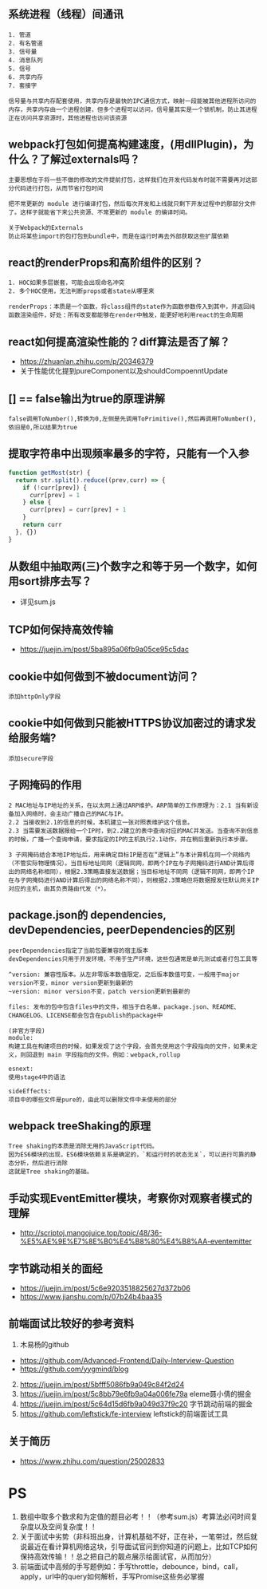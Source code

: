 ## 系统进程（线程）间通讯
```
1. 管道
2. 有名管道
3. 信号量
4. 消息队列
5. 信号
6. 共享内存
7. 套接字

信号量与共享内存配套使用，共享内存是最快的IPC通信方式，映射一段能被其他进程所访问的内存，共享内存由一个进程创建，但多个进程可以访问，信号量其实是一个锁机制，防止其进程正在访问共享资源时，其他进程也访问该资源
```
## webpack打包如何提高构建速度，(用dllPlugin)，为什么？了解过externals吗？

```
主要思想在于将一些不做的修改的文件提前打包，这样我们在开发代码发布时就不需要再对这部分代码进行打包，从而节省打包时间

把不常更新的 module 进行编译打包，然后每次开发和上线就只剩下开发过程中的那部分文件了。这样子就能省下来公共资源、不常更新的 module 的编译时间。

关于Webpack的Externals
防止将某些import的包打包到bundle中，而是在运行时再去外部获取这些扩展依赖
```

## react的renderProps和高阶组件的区别？
```
1. HOC如果多层嵌套，可能会出现命名冲突
2. 多个HOC使用，无法判断props或者state从哪里来

renderProps：本质是一个函数，将class组件的state作为函数参数传入到其中，并返回纯函数渲染组件，好处：所有改变都能够在render中触发，能更好地利用react的生命周期
```

## react如何提高渲染性能的？diff算法是否了解？

- https://zhuanlan.zhihu.com/p/20346379
- 关于性能优化提到pureComponent以及shouldCompoenntUpdate

## [] == false输出为true的原理讲解
```
false调用ToNumber(),转换为0,左侧是先调用ToPrimitive(),然后再调用ToNumber(),依旧是0,所以结果为true
```

## 提取字符串中出现频率最多的字符，只能有一个入参

```javascript
function getMost(str) {
  return str.split().reduce((prev,curr) => {
    if (!curr[prev]) {
      curr[prev] = 1
    } else {
      curr[prev] = curr[prev] + 1
    }
    return curr
  }, {})
}
```

## 从数组中抽取两(三)个数字之和等于另一个数字，如何用sort排序去写？
- 详见sum.js

## TCP如何保持高效传输
- https://juejin.im/post/5ba895a06fb9a05ce95c5dac

## cookie中如何做到不被document访问？
```
添加httpOnly字段
```

## cookie中如何做到只能被HTTPS协议加密过的请求发给服务端?
```
添加secure字段
```

## 子网掩码的作用
```
2 MAC地址与IP地址的关系，在以太网上通过ARP维护。ARP简单的工作原理为：2.1 当有新设备加入网络时，会主动广播自己的MAC与IP。
2.2 当接收到2.1的信息的时候，本机建立一张对照表维护这个信息。
2.3 当需要发送数据报给一个IP时，到2.2建立的表中查询对应的MAC并发送。当查询不到信息的时候，广播一个查询申请，要求指定的IP的主机执行2.1动作，并在稍后重新执行本步骤。

3 子网掩码结合本地IP地址后，用来确定目标IP是否在“逻辑上”与本计算机在同一个网络内（不管实际物理情况）。当目标地址同网（逻辑同网，即两个IP在与子网掩码进行AND计算后得出的网络名称相同），根据2.3策略直接发送数据；当目标地址不同网（逻辑不同网，即两个IP在与子网掩码进行AND计算后得出的网络名称不同），则根据2.3策略但将数据报发往默认网关IP对应的主机，由其负责路由代发（*）。
```

## package.json的 dependencies, devDependencies, peerDependencies的区别
```
peerDependencies指定了当前包要兼容的宿主版本
devDependencies只用于开发环境，不用于生产环境，这些包通常是单元测试或者打包工具等

^version: 兼容性版本。从左非零版本数值限定，之后版本数值可变，一般用于major version不变，minor version更新到最新的
~version: minor version不变，patch version更新到最新的

files: 发布的包中包含files中的文件，相当于白名单，package.json、README、CHANGELOG、LICENSE都会包含在publish的package中

(非官方字段)
module:
构建工具在构建项目的时候，如果发现了这个字段，会首先使用这个字段指向的文件，如果未定义，则回退到 main 字段指向的文件。例如：webpack,rollup

esnext:
使用stage4中的语法

sideEffects:
项目中的哪些文件是pure的，由此可以删除文件中未使用的部分
```

## webpack treeShaking的原理
```
Tree shaking的本质是消除无用的JavaScript代码。
因为ES6模块的出现，ES6模块依赖关系是确定的，`和运行时的状态无关`，可以进行可靠的静态分析，然后进行消除
这就是Tree shaking的基础。
```

## 手动实现EventEmitter模块，考察你对观察者模式的理解
- http://scriptoj.mangojuice.top/topic/48/36-%E5%AE%9E%E7%8E%B0%E4%B8%80%E4%B8%AA-eventemitter

## 字节跳动相关的面经
- https://juejin.im/post/5c6e9203518825627d372b06
- https://www.jianshu.com/p/07b24b4baa35

## 前端面试比较好的参考资料
1. 木易杨的github
- https://github.com/Advanced-Frontend/Daily-Interview-Question
- https://github.com/yygmind/blog
2. https://juejin.im/post/5bfff5086fb9a049c84f2d24
3. https://juejin.im/post/5c8bb79e6fb9a04a006fe79a eleme聂小倩的掘金
4. https://juejin.im/post/5c64d15d6fb9a049d37f9c20 字节跳动前端的掘金
5. https://github.com/leftstick/fe-interview leftstick的前端面试工具

## 关于简历
- https://www.zhihu.com/question/25002833

# PS
1. 数组中取多个数求和为定值的题目必考！！（参考sum.js）考算法必问时间复杂度以及空间复杂度！！
2. 关于面试中劣势（非科班出身，计算机基础不好，正在补，一笔带过，然后就说最近在看计算机网络这块，引导面试官问到你知道的问题上，比如TCP如何保持高效传输！！总之把自己的靓点展示给面试官，从而加分）
3. 前端面试中高频的手写题例如：手写throttle，debounce，bind，call，apply，url中的query如何解析，手写Promise这些务必掌握